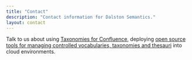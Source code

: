 ```yaml
---
title: "Contact"
description: "Contact information for Dalston Semantics."
layout: contact
---
```


Talk to us about using [Taxonomies for Confluence](/services/taxonomies-for-confluence), deploying [open source tools for managing controlled vocabularies, taxonomies and thesauri](/services/oss-tools) into cloud environments.